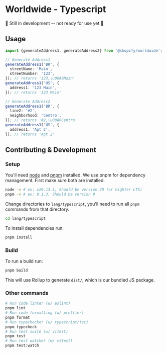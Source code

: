 # Worldwide - Typescript

🚧 Still in development -- not ready for use yet 🚧

## Usage

```ts
import {generateAddress1, generateAddress2} from '@shopify/worldwide';

// Generate Address1
generateAddress1('BR', {
  streetName: 'Main',
  streetNumber: '123',
}); // returns '123,\u00A0Main'
generateAddress1('US', {
  address1: '123 Main',
}); // returns '123 Main'

// Generate Address2
generateAddress1('BR', {
  line2: '#2',
  neighborhood: 'Centro',
}); // returns '#2,\u00A0Centro'
generateAddress1('US', {
  address1: 'Apt 2',
}); // returns 'Apt 2'
```

## Contributing & Development

### Setup

You'll need [node](https://nodejs.org/en) and [pnpm](https://pnpm.io/installation) installed. We use pnpm for dependency management. First make sure both are installed.

```sh
node -v # ex: v20.13.1, Should be version 20 (or highter LTS)
pnpm -v # ex: 9.1.3, Should be version 9
```

Change directories to `lang/typescript`, you'll need to run all `pnpm` commands from that directory.

```sh
cd lang/typescript
```

To install dependencies run:

```sh
pnpm install
```

### Build

To run a build run:

```sh
pnpm build
```

This will use Rollup to generate `dist/`, which is our bundled JS package.

### Other commands

```sh
# Run code linter (w/ eslint)
pnpm lint
# Run code formatting (w/ prettier)
pnpm format
# Run typechecker (w/ typescript/tsc)
pnpm typecheck
# Run test suite (w/ vitest)
pnpm test
# Run test watcher (w/ vitest)
pnpm test:watch
```

